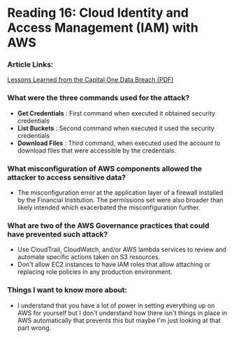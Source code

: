 # Reading 16: Cloud Identity and Access Management (IAM) with AWS 

### Article Links: 
[ Lessons Learned from the Capital One Data Breach (PDF)](https://www.zscaler.com/resources/white-papers/capital-one-data-breach.pdf)

### What were the three commands used for the attack?
- **Get Credentials** : First command when executed it obtained security credentials 
- **List Buckets** : Second command when executed it used the security credentials 
- **Download Files** : Third command, when executed used the account to download files that were accessible by the credentials. 

### What misconfiguration of AWS components allowed the attacker to access sensitive data? 
- The misconfiguration error at the application layer of a firewall installed by the Financial Institution. The permissions set were also broader than likely intended which exacerbated the misconfiguration further. 

### What are two of the AWS Governance practices that could have prevented such attack? 
- Use CloudTrail, CloudWatch, and/or AWS lambda services to review and automate specific actions taken on S3 resources. 
- Don't allow EC2 instances to have IAM roles that allow attaching or replacing role policies in any production environment. 

### Things I want to know more about: 
- I understand that you have a lot of power in setting everything up on AWS for yourself but I don't understand how there isn't things in place in AWS automatically that prevents this but maybe I'm just looking at that part wrong. 